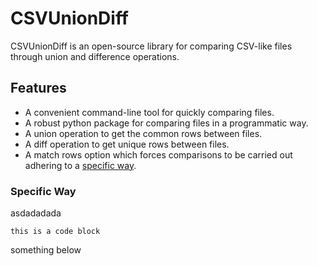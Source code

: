 # CSVUnionDiff

CSVUnionDiff is an open-source library for comparing CSV-like files through union and difference operations. 

## Features

- A convenient command-line tool for quickly comparing files.
- A robust python package for comparing files in a programmatic way.
- A union operation to get the common rows between files.
- A diff operation to get unique rows between files.
- A match rows option which forces comparisons to be carried out adhering to a [specific way](#specific-way).

### Specific Way
asdadadada

```
this is a code block
```

something below